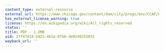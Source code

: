 ```yaml
---
content_type: external-resource
external_url: https://www.chicago.gov/content/dam/city/progs/env/CCAP/LessonsLearned.pdf
has_external_license_warning: true
license: https://en.wikipedia.org/wiki/All_rights_reserved
status: ''
title: PDF - 1.2MB
uid: 27f47d18-b923-461e-8fbb-de02d8355031
wayback_url: ''
---
```

